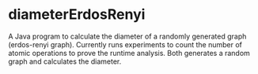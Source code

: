 diameterErdosRenyi
==================

A Java program to calculate the diameter of a randomly generated graph (erdos-renyi graph). 
Currently runs experiments to count the number of atomic operations to prove the runtime analysis.
Both generates a random graph and calculates the diameter.
